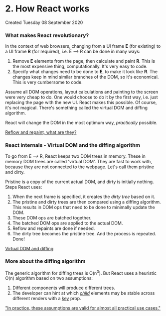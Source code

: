 # 2. How React works
Created Tuesday 08 September 2020

### What makes React revolutionary?
In the context of web browsers, changing from a UI frame **E** (for existing) to a UI frame **R** (for required), i.e. E --> R can be done in many ways:
1. Remove **E** elements from the page, then calculate and paint **R**. This is the most expensive thing, computationally. It's very easy to code.
2. Specify what changes need to be done to **E**, to make it look like **R**. The changes keep in mind similar branches of the DOM, so it's economical. This is very cumbersome to code.

Assume all DOM operations, layout calculations and painting to the screen were very cheap to do. One would choose to do it by the first way, i.e. just replacing the page with the new UI. React makes this possible. Of course, it's not magical. There's something called the virtual DOM and diffing algorithm. 

React will change the DOM in the most optimum way, *practically* possible.

[Reflow and repaint, what are they?](https://medium.com/swlh/what-the-heck-is-repaint-and-reflow-in-the-browser-b2d0fb980c08)

### React internals - Virtual DOM and the diffing algorithm
To go from E --> R, React keeps two DOM trees in memory. These in memory DOM trees are called 'virtual DOM'. They are fast to work with, because they are not connected to the webpage. Let's call them pristine and dirty. 

Pristine is a copy of the current actual DOM, and dirty is initially nothing. 
Steps React uses:
1. When the next frame is specified, it creates the *dirty tree* based on it.
2. The pristine and dirty trees are then compared using a diffing algorithm. This results in DOM ops that need to be done to minimally update the DOM.
3. These DOM ops are batched together.
4. The batched DOM ops are applied to the actual DOM.
5. Reflow and repaints are done if needed.
6. The dirty tree becomes the pristine tree. And the process is repeated.
Done!

[Virtual DOM and diffing](https://www.pluralsight.com/guides/virtual-dom-difference-maker-react-js)

### More about the diffing algorithm
The generic algorithm for diffing trees is O(n<sup>3</sup>). But React uses a heuristic O(n) algorithm based on two assumptions:
1. Different components will produce different trees.
2. The developer can hint at which [*child*](https://reactjs.org/docs/reconciliation.html#recursing-on-children) elements may be stable across different renders with a [key](https://reactjs.org/docs/reconciliation.html#keys) prop.

["In practice, these assumptions are valid for almost all practical use cases."](https://reactjs.org/docs/reconciliation.html#motivation)